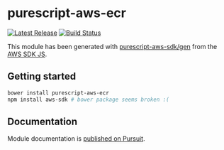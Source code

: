 # purescript-aws-ecr

[![Latest Release](https://pursuit.purescript.org/packages/purescript-aws-ecr/badge)](https://pursuit.purescript.org/packages/purescript-aws-ecr)
[![Build Status](https://app.wercker.com/status/5909b9e96d1080804b17a28f72f87b6b/s/master)](https://app.wercker.com/project/byKey/5909b9e96d1080804b17a28f72f87b6b)

This module has been generated with [purescript-aws-sdk/gen](https://github.com/purescript-aws-sdk/gen) from the [AWS SDK JS](https://github.com/aws/aws-sdk-js).

## Getting started

```sh
bower install purescript-aws-ecr
npm install aws-sdk # bower package seems broken :(
```

## Documentation

Module documentation is [published on Pursuit](http://pursuit.purescript.org/packages/purescript-aws-ecr).
